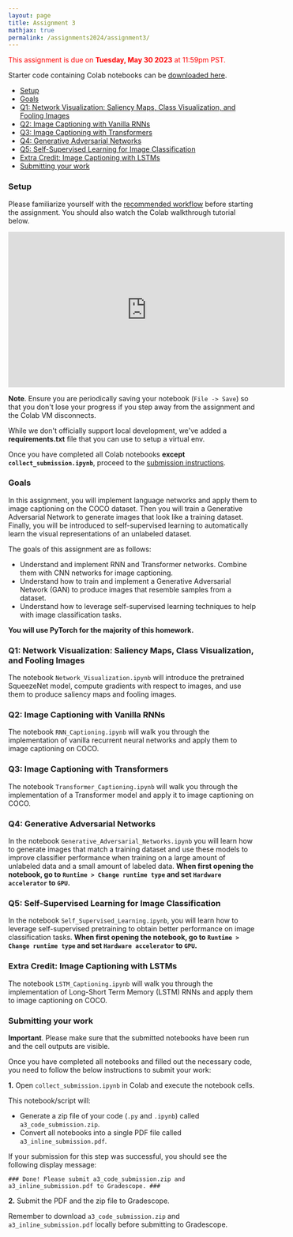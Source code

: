 ```yaml
---
layout: page
title: Assignment 3
mathjax: true
permalink: /assignments2024/assignment3/
---
```


<span style="color:red">This assignment is due on **Tuesday, May 30 2023** at 11:59pm PST.</span>

Starter code containing Colab notebooks can be [downloaded here]({{site.hw_3_colab}}).

- [Setup](#setup)
- [Goals](#goals)
- [Q1: Network Visualization: Saliency Maps, Class Visualization, and Fooling Images](#q1-network-visualization-saliency-maps-class-visualization-and-fooling-images)
- [Q2: Image Captioning with Vanilla RNNs](#q2-image-captioning-with-vanilla-rnns)
- [Q3: Image Captioning with Transformers](#q3-image-captioning-with-transformers)
- [Q4: Generative Adversarial Networks](#q4-generative-adversarial-networks)
- [Q5: Self-Supervised Learning for Image Classification](#q5-self-supervised-learning-for-image-classification)
- [Extra Credit: Image Captioning with LSTMs](#extra-credit-image-captioning-with-lstms-5-points)
- [Submitting your work](#submitting-your-work)

### Setup

Please familiarize yourself with the [recommended workflow]({{site.baseurl}}/setup-instructions/#working-remotely-on-google-colaboratory) before starting the assignment. You should also watch the Colab walkthrough tutorial below.

<iframe style="display: block; margin: auto;" width="560" height="315" src="https://www.youtube.com/embed/DsGd2e9JNH4" title="YouTube video player" frameborder="0" allow="accelerometer; autoplay; clipboard-write; encrypted-media; gyroscope; picture-in-picture" allowfullscreen></iframe>

**Note**. Ensure you are periodically saving your notebook (`File -> Save`) so that you don't lose your progress if you step away from the assignment and the Colab VM disconnects.

While we don't officially support local development, we've added a <b>requirements.txt</b> file that you can use to setup a virtual env.

Once you have completed all Colab notebooks **except `collect_submission.ipynb`**, proceed to the [submission instructions](#submitting-your-work).

### Goals

In this assignment, you will implement language networks and apply them to image captioning on the COCO dataset. Then you will train a Generative Adversarial Network to generate images that look like a training dataset. Finally, you will be introduced to self-supervised learning to automatically learn the visual representations of an unlabeled dataset.

The goals of this assignment are as follows:

- Understand and implement RNN and Transformer networks. Combine them with CNN networks for image captioning.
- Understand how to train and implement a Generative Adversarial Network (GAN) to produce images that resemble samples from a dataset.
- Understand how to leverage self-supervised learning techniques to help with image classification tasks.

**You will use PyTorch for the majority of this homework.**

### Q1: Network Visualization: Saliency Maps, Class Visualization, and Fooling Images

The notebook `Network_Visualization.ipynb` will introduce the pretrained SqueezeNet model, compute gradients with respect to images, and use them to produce saliency maps and fooling images.

### Q2: Image Captioning with Vanilla RNNs

The notebook `RNN_Captioning.ipynb` will walk you through the implementation of vanilla recurrent neural networks and apply them to image captioning on COCO.

### Q3: Image Captioning with Transformers

The notebook `Transformer_Captioning.ipynb` will walk you through the implementation of a Transformer model and apply it to image captioning on COCO.

### Q4: Generative Adversarial Networks 

In the notebook `Generative_Adversarial_Networks.ipynb` you will learn how to generate images that match a training dataset and use these models to improve classifier performance when training on a large amount of unlabeled data and a small amount of labeled data. **When first opening the notebook, go to `Runtime > Change runtime type` and set `Hardware accelerator` to `GPU`.**

### Q5: Self-Supervised Learning for Image Classification 

In the notebook `Self_Supervised_Learning.ipynb`, you will learn how to leverage self-supervised pretraining to obtain better performance on image classification tasks. **When first opening the notebook, go to `Runtime > Change runtime type` and set `Hardware accelerator` to `GPU`.**

### Extra Credit: Image Captioning with LSTMs

The notebook `LSTM_Captioning.ipynb` will walk you through the implementation of Long-Short Term Memory (LSTM) RNNs and apply them to image captioning on COCO.

### Submitting your work

**Important**. Please make sure that the submitted notebooks have been run and the cell outputs are visible.

Once you have completed all notebooks and filled out the necessary code, you need to follow the below instructions to submit your work:

**1.** Open `collect_submission.ipynb` in Colab and execute the notebook cells.

This notebook/script will:

* Generate a zip file of your code (`.py` and `.ipynb`) called `a3_code_submission.zip`.
* Convert all notebooks into a single PDF file called `a3_inline_submission.pdf`.

If your submission for this step was successful, you should see the following display message:

`### Done! Please submit a3_code_submission.zip and a3_inline_submission.pdf to Gradescope. ###`

**2.** Submit the PDF and the zip file to Gradescope.

Remember to download `a3_code_submission.zip` and `a3_inline_submission.pdf` locally before submitting to Gradescope.
